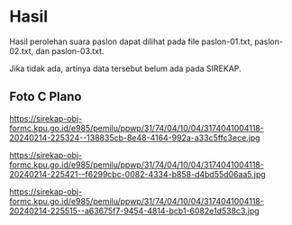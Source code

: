 # Hasil

Hasil perolehan suara paslon dapat dilihat pada file paslon-01.txt, paslon-02.txt, dan paslon-03.txt.

Jika tidak ada, artinya data tersebut belum ada pada SIREKAP.

## Foto C Plano

https://sirekap-obj-formc.kpu.go.id/e985/pemilu/ppwp/31/74/04/10/04/3174041004118-20240214-225324--138835cb-8e48-4164-992a-a33c5ffc3ece.jpg

https://sirekap-obj-formc.kpu.go.id/e985/pemilu/ppwp/31/74/04/10/04/3174041004118-20240214-225421--f6299cbc-0082-4334-b858-d4bd55d06aa5.jpg

https://sirekap-obj-formc.kpu.go.id/e985/pemilu/ppwp/31/74/04/10/04/3174041004118-20240214-225515--a63675f7-9454-4814-bcb1-6082e1d538c3.jpg
